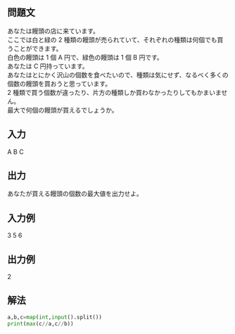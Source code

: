 ## 問題文
あなたは饅頭の店に来ています。  
ここでは白と緑の 2 種類の饅頭が売られていて、それぞれの種類は何個でも買うことができます。  
白色の饅頭は 1 個 A 円で、緑色の饅頭は 1 個 B 円です。  
あなたは C 円持っています。  
あなたはとにかく沢山の個数を食べたいので、種類は気にせず、なるべく多くの個数の饅頭を買おうと思っています。  
2 種類で買う個数が違ったり、片方の種類しか買わなかったりしてもかまいません。  
最大で何個の饅頭が買えるでしょうか。
## 入力
A B C
## 出力
あなたが買える饅頭の個数の最大値を出力せよ。
## 入力例
3 5 6
## 出力例
2
## 解法

```python
a,b,c=map(int,input().split())
print(max(c//a,c//b))